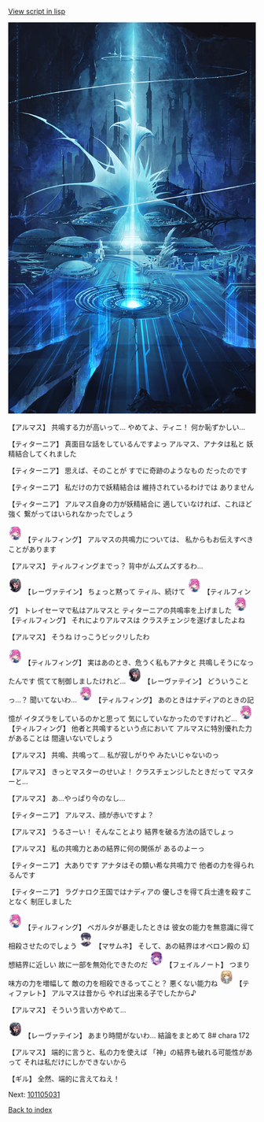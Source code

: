 [View script in lisp](../scripts/101105020.txt)

![profound.png](../images/backgrounds/profound.png)

【アルマス】
共鳴する力が高いって…
やめてよ、ティニ！
何か恥ずかしい…

【ティターニア】
真面目な話をしているんですよっ
アルマス、アナタは私と
妖精結合してくれました

【ティターニア】
思えば、そのことが
すでに奇跡のようなもの
だったのです

【ティターニア】
私だけの力で妖精結合は
維持されているわけでは
ありません

【ティターニア】
アルマス自身の力が妖精結合に
適していなければ、これほど強く
繋がってはいられなかったでしょう

<img src="../images/units/3101411.png" alt="3101411.png" height="34"/>
【ティルフィング】
アルマスの共鳴力については、
私からもお伝えすべきことがあります

【アルマス】
ティルフィングまでっ？
背中がムズムズするわ…

<img src="../images/units/3100211.png" alt="3100211.png" height="34"/>
【レーヴァテイン】
ちょっと黙って
ティル、続けて

<img src="../images/units/3101411.png" alt="3101411.png" height="34"/>
【ティルフィング】
トレイセーマで私はアルマスと
ティターニアの共鳴率を上げました

<img src="../images/units/3101411.png" alt="3101411.png" height="34"/>
【ティルフィング】
それによりアルマスは
クラスチェンジを遂げましたよね

【アルマス】
そうね
けっこうビックリしたわ

<img src="../images/units/3101411.png" alt="3101411.png" height="34"/>
【ティルフィング】
実はあのとき、危うく私もアナタと
共鳴しそうになったんです
慌てて制御しましたけれど…

<img src="../images/units/3100211.png" alt="3100211.png" height="34"/>
【レーヴァテイン】
どういうことっ…？
聞いてないわ…

<img src="../images/units/3101411.png" alt="3101411.png" height="34"/>
【ティルフィング】
あのときはナディアのときの記憶が
イタズラをしているのかと思って
気にしていなかったのですけれど…

<img src="../images/units/3101411.png" alt="3101411.png" height="34"/>
【ティルフィング】
他者と共鳴するという点において
アルマスに特別優れた力があることは
間違いないでしょう

【アルマス】
共鳴、共鳴って…
私が寂しがりや
みたいじゃないのっ

【アルマス】
きっとマスターのせいよ！
クラスチェンジしたときだって
マスターと…

【アルマス】
あ…やっぱり今のなし…

【ティターニア】
アルマス、顔が赤いですよ？

【アルマス】
うるさーい！
そんなことより
結界を破る方法の話でしょっ

【アルマス】
私の共鳴力とあの結界に何の関係が
あるのよーっ

【ティターニア】
大ありです
アナタはその類い希な共鳴力で
他者の力を得られるんです

【ティターニア】
ラグナロク王国ではナディアの
優しさを得て兵士達を殺すことなく
制圧しました

<img src="../images/units/3101411.png" alt="3101411.png" height="34"/>
【ティルフィング】
ベガルタが暴走したときは
彼女の能力を無意識に得て
相殺させたのでしょう

<img src="../images/units/3100111.png" alt="3100111.png" height="34"/>
【マサムネ】
そして、あの結界はオベロン殿の
幻想結界に近しい
故に一部を無効化できたのだ

<img src="../images/units/3401911.png" alt="3401911.png" height="34"/>
【フェイルノート】
つまり味方の力を増幅して
敵の力を相殺できるってこと？
悪くない能力ね

<img src="../images/units/3503211.png" alt="3503211.png" height="34"/>
【ティファレト】
アルマスは昔から
やれば出来る子でしたから♪

【アルマス】
そういう言い方やめて…

<img src="../images/units/3100211.png" alt="3100211.png" height="34"/>
【レーヴァテイン】
あまり時間がないわ…
結論をまとめて
8# chara 172

【アルマス】
端的に言うと、私の力を使えば
「神」の結界も破れる可能性があって
それは私だけにしかできないから

【ギル】
全然、端的に言えてねえ！

Next: [101105031](101105031.md)

[Back to index](index.md)
